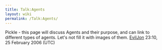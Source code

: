 ```yaml
---
title: Talk:Agents
layout: wiki
permalink: /Talk:Agents/
---
```


Pickle - this page will discuss Agents and their purpose, and can link
to different types of agents. Let's not fill it with images of them.
[EvilJon](/User:EvilJon "wikilink") 23:10, 25 February 2006 (UTC)